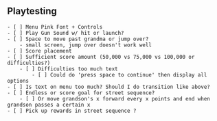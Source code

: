 ## Playtesting
    - [ ] Menu Pink Font + Controls
    - [ ] Play Gun Sound w/ hit or launch?
    - [ ] Space to move past grandma or jump over?
        - small screen, jump over doesn't work well
    - [ ] Score placement
    - [ ] Sufficient score amount (50,000 vs 75,000 vs 100,000 or difficulties?)
        - [ ] Difficulties too much text
            - [ ] Could do 'press space to continue' then display all options
    - [ ] Is text on menu too much? Should I do transition like above?
    - [ ] Endless or score goal for street sequence?
        - [ ] Or move grandson's x forward every x points and end when grandson passes a certain x
    - [ ] Pick up rewards in street sequence ?